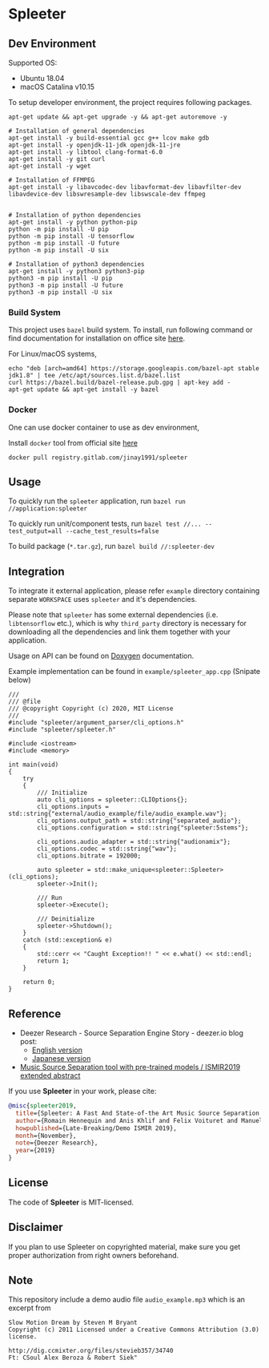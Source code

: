 # Spleeter

## Dev Environment

Supported OS:

* Ubuntu 18.04
* macOS Catalina v10.15

To setup developer environment, the project requires following packages.

```
apt-get update && apt-get upgrade -y && apt-get autoremove -y

# Installation of general dependencies
apt-get install -y build-essential gcc g++ lcov make gdb
apt-get install -y openjdk-11-jdk openjdk-11-jre
apt-get install -y libtool clang-format-6.0
apt-get install -y git curl
apt-get install -y wget

# Installation of FFMPEG
apt-get install -y libavcodec-dev libavformat-dev libavfilter-dev libavdevice-dev libswresample-dev libswscale-dev ffmpeg


# Installation of python dependencies
apt-get install -y python python-pip
python -m pip install -U pip
python -m pip install -U tensorflow
python -m pip install -U future
python -m pip install -U six

# Installation of python3 dependencies
apt-get install -y python3 python3-pip
python3 -m pip install -U pip
python3 -m pip install -U future
python3 -m pip install -U six
```

### Build System

This project uses `bazel` build system. To install, run following command or find documentation for installation on office site [here](https://docs.bazel.build/versions/master/install-ubuntu.html#installing-bazel).

For Linux/macOS systems,

```
echo "deb [arch=amd64] https://storage.googleapis.com/bazel-apt stable jdk1.8" | tee /etc/apt/sources.list.d/bazel.list
curl https://bazel.build/bazel-release.pub.gpg | apt-key add -
apt-get update && apt-get install -y bazel
```

### Docker

One can use docker container to use as dev environment,

Install `docker` tool from official site [here](https://www.docker.com/products/docker-desktop)

```
docker pull registry.gitlab.com/jinay1991/spleeter
```

## Usage

To quickly run the `spleeter` application, run `bazel run //application:spleeter`

To quickly run unit/component tests, run `bazel test //... --test_output=all --cache_test_results=false`

To build package (`*.tar.gz`), run `bazel build //:spleeter-dev`

## Integration

To integrate it external application, please refer `example` directory containing separate `WORKSPACE` uses `spleeter` and it's dependencies.

Please note that `spleeter` has some external dependencies (i.e. `libtensorflow` etc.), which is why `third_party` directory is necessary for downloading all the dependencies and link them together with your application.

Usage on API can be found on [Doxygen](https://jinay1991.gitlab.io/spleeter/doc/html/) documentation.

Example implementation can be found in `example/spleeter_app.cpp` (Snipate below)

```
///
/// @file
/// @copyright Copyright (c) 2020, MIT License
///
#include "spleeter/argument_parser/cli_options.h"
#include "spleeter/spleeter.h"

#include <iostream>
#include <memory>

int main(void)
{
    try
    {
        /// Initialize
        auto cli_options = spleeter::CLIOptions{};
        cli_options.inputs = std::string{"external/audio_example/file/audio_example.wav"};
        cli_options.output_path = std::string{"separated_audio"};
        cli_options.configuration = std::string{"spleeter:5stems"};

        cli_options.audio_adapter = std::string{"audionamix"};
        cli_options.codec = std::string{"wav"};
        cli_options.bitrate = 192000;

        auto spleeter = std::make_unique<spleeter::Spleeter>(cli_options);
        spleeter->Init();

        /// Run
        spleeter->Execute();

        /// Deinitialize
        spleeter->Shutdown();
    }
    catch (std::exception& e)
    {
        std::cerr << "Caught Exception!! " << e.what() << std::endl;
        return 1;
    }

    return 0;
}
```

## Reference

- Deezer Research - Source Separation Engine Story - deezer.io blog post:
    * [English version](https://deezer.io/releasing-spleeter-deezer-r-d-source-separation-engine-2b88985e797e)
    * [Japanese version](http://dzr.fm/splitterjp)
- [Music Source Separation tool with pre-trained models / ISMIR2019 extended abstract](http://archives.ismir.net/ismir2019/latebreaking/000036.pdf)

If you use **Spleeter** in your work, please cite:

```BibTeX
@misc{spleeter2019,
  title={Spleeter: A Fast And State-of-the Art Music Source Separation Tool With Pre-trained Models},
  author={Romain Hennequin and Anis Khlif and Felix Voituret and Manuel Moussallam},
  howpublished={Late-Breaking/Demo ISMIR 2019},
  month={November},
  note={Deezer Research},
  year={2019}
}
```

## License
The code of **Spleeter** is MIT-licensed.

## Disclaimer
If you plan to use Spleeter on copyrighted material, make sure you get proper authorization from right owners beforehand.

## Note

This repository include a demo audio file `audio_example.mp3` which is an excerpt from

```
Slow Motion Dream by Steven M Bryant
Copyright (c) 2011 Licensed under a Creative Commons Attribution (3.0) license.

http://dig.ccmixter.org/files/stevieb357/34740
Ft: CSoul Alex Beroza & Robert Siek"
```
